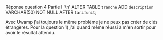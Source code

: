Réponse question 4 Partie I '\n'
ALTER TABLE `tranche` ADD `description` VARCHAR(50) NOT NULL AFTER `tarifunit`;


Avec Uwamp j'ai toujours le même problème je ne peux pas créer de clés étrangères. Pour la question 1) j'ai quand même réussi à m'en sortir pour avoir le résultat attendu.

